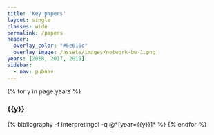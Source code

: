 ```yaml
---
title: 'Key papers'
layout: single
classes: wide
permalink: /papers
header:
  overlay_color: "#5e616c"
  overlay_image: /assets/images/network-bw-1.png
years: [2018, 2017, 2015]
sidebar:
  - nav: pubnav
---
```

{% for y in page.years %}
  <h3  id="{{y}}" class="pubyear">{{y}}</h3>
  {% bibliography -f interpretingdl -q @*[year={{y}}]* %}
{% endfor %}
